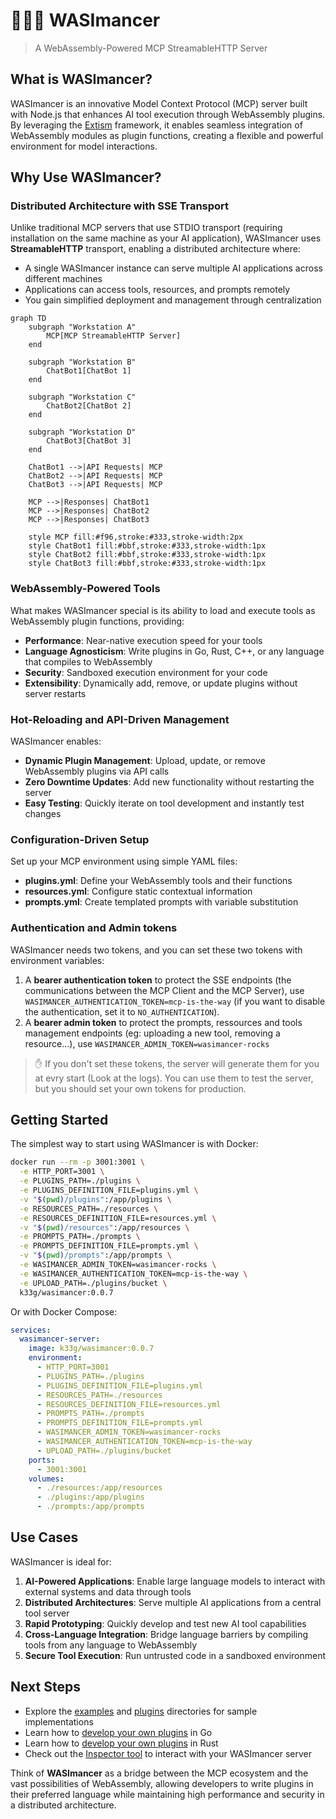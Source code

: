 # 🧙🏻‍♂️ WASImancer
> A WebAssembly-Powered MCP StreamableHTTP Server

## What is WASImancer?

WASImancer is an innovative Model Context Protocol (MCP) server built with Node.js that enhances AI tool execution through WebAssembly plugins. By leveraging the [Extism](https://extism.org/) framework, it enables seamless integration of WebAssembly modules as plugin functions, creating a flexible and powerful environment for model interactions.

## Why Use WASImancer?

### Distributed Architecture with SSE Transport

Unlike traditional MCP servers that use STDIO transport (requiring installation on the same machine as your AI application), WASImancer uses **StreamableHTTP** transport, enabling a distributed architecture where:

- A single WASImancer instance can serve multiple AI applications across different machines
- Applications can access tools, resources, and prompts remotely
- You gain simplified deployment and management through centralization


```mermaid
graph TD
    subgraph "Workstation A"
        MCP[MCP StreamableHTTP Server]
    end
    
    subgraph "Workstation B"
        ChatBot1[ChatBot 1]
    end
    
    subgraph "Workstation C"
        ChatBot2[ChatBot 2]
    end
    
    subgraph "Workstation D"
        ChatBot3[ChatBot 3]
    end
    
    ChatBot1 -->|API Requests| MCP
    ChatBot2 -->|API Requests| MCP
    ChatBot3 -->|API Requests| MCP
    
    MCP -->|Responses| ChatBot1
    MCP -->|Responses| ChatBot2
    MCP -->|Responses| ChatBot3
    
    style MCP fill:#f96,stroke:#333,stroke-width:2px
    style ChatBot1 fill:#bbf,stroke:#333,stroke-width:1px
    style ChatBot2 fill:#bbf,stroke:#333,stroke-width:1px
    style ChatBot3 fill:#bbf,stroke:#333,stroke-width:1px
```

### WebAssembly-Powered Tools

What makes WASImancer special is its ability to load and execute tools as WebAssembly plugin functions, providing:

- **Performance**: Near-native execution speed for your tools
- **Language Agnosticism**: Write plugins in Go, Rust, C++, or any language that compiles to WebAssembly
- **Security**: Sandboxed execution environment for your code
- **Extensibility**: Dynamically add, remove, or update plugins without server restarts

### Hot-Reloading and API-Driven Management

WASImancer enables:

- **Dynamic Plugin Management**: Upload, update, or remove WebAssembly plugins via API calls
- **Zero Downtime Updates**: Add new functionality without restarting the server
- **Easy Testing**: Quickly iterate on tool development and instantly test changes

### Configuration-Driven Setup

Set up your MCP environment using simple YAML files:

- **plugins.yml**: Define your WebAssembly tools and their functions
- **resources.yml**: Configure static contextual information
- **prompts.yml**: Create templated prompts with variable substitution

### Authentication and Admin tokens

WASImancer needs two tokens, and you can set these two tokens with environment variables:

1. A **bearer authentication token** to protect the SSE endpoints (the communications between the MCP Client and the MCP Server), use `WASIMANCER_AUTHENTICATION_TOKEN=mcp-is-the-way` (if you want to disable the authentication, set it to `NO_AUTHENTICATION`).
2. A **bearer admin token** to protect the prompts, ressources and tools management endpoints (eg: uploading a new tool, removing a resource...), use `WASIMANCER_ADMIN_TOKEN=wasimancer-rocks`

> ✋ If you don't set these tokens, the server will generate them for you at evry start (Look at the logs). You can use them to test the server, but you should set your own tokens for production.

## Getting Started

The simplest way to start using WASImancer is with Docker:

```bash
docker run --rm -p 3001:3001 \
  -e HTTP_PORT=3001 \
  -e PLUGINS_PATH=./plugins \
  -e PLUGINS_DEFINITION_FILE=plugins.yml \
  -v "$(pwd)/plugins":/app/plugins \
  -e RESOURCES_PATH=./resources \
  -e RESOURCES_DEFINITION_FILE=resources.yml \
  -v "$(pwd)/resources":/app/resources \
  -e PROMPTS_PATH=./prompts \
  -e PROMPTS_DEFINITION_FILE=prompts.yml \
  -v "$(pwd)/prompts":/app/prompts \
  -e WASIMANCER_ADMIN_TOKEN=wasimancer-rocks \
  -e WASIMANCER_AUTHENTICATION_TOKEN=mcp-is-the-way \
  -e UPLOAD_PATH=./plugins/bucket \
  k33g/wasimancer:0.0.7 
```

Or with Docker Compose:

```yaml
services:  
  wasimancer-server:
    image: k33g/wasimancer:0.0.7
    environment:
      - HTTP_PORT=3001
      - PLUGINS_PATH=./plugins
      - PLUGINS_DEFINITION_FILE=plugins.yml
      - RESOURCES_PATH=./resources
      - RESOURCES_DEFINITION_FILE=resources.yml
      - PROMPTS_PATH=./prompts
      - PROMPTS_DEFINITION_FILE=prompts.yml
      - WASIMANCER_ADMIN_TOKEN=wasimancer-rocks
      - WASIMANCER_AUTHENTICATION_TOKEN=mcp-is-the-way
      - UPLOAD_PATH=./plugins/bucket
    ports:
      - 3001:3001
    volumes:
      - ./resources:/app/resources
      - ./plugins:/app/plugins
      - ./prompts:/app/prompts
```

## Use Cases

WASImancer is ideal for:

1. **AI-Powered Applications**: Enable large language models to interact with external systems and data through tools
2. **Distributed Architectures**: Serve multiple AI applications from a central tool server
3. **Rapid Prototyping**: Quickly develop and test new AI tool capabilities
4. **Cross-Language Integration**: Bridge language barriers by compiling tools from any language to WebAssembly
5. **Secure Tool Execution**: Run untrusted code in a sandboxed environment

## Next Steps

- Explore the [examples](https://github.com/sea-monkeys/WASImancer/tree/main/examples) and [plugins](https://github.com/sea-monkeys/WASImancer/tree/main/plugins) directories for sample implementations
- Learn how to [develop your own plugins](go-plugin-guide/) in Go
- Learn how to [develop your own plugins](rust-plugin-guide/) in Rust
- Check out the [Inspector tool](https://github.com/modelcontextprotocol/inspector) to interact with your WASImancer server

Think of **WASImancer** as a bridge between the MCP ecosystem and the vast possibilities of WebAssembly, allowing developers to write plugins in their preferred language while maintaining high performance and security in a distributed architecture.
